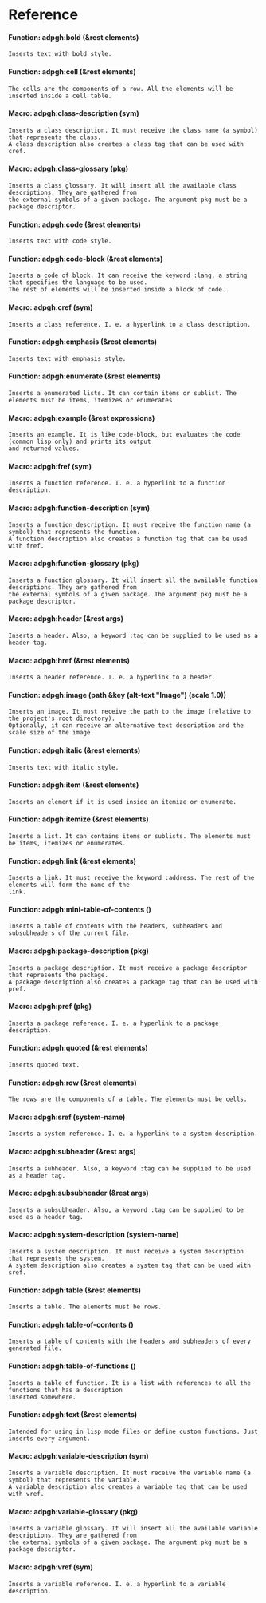 <a id="header-adp-github-reference"></a>
# Reference

<a id="function-adp-github-bold"></a>
#### Function: adpgh:bold (&rest elements)

`````text
Inserts text with bold style.
`````

<a id="function-adp-github-cell"></a>
#### Function: adpgh:cell (&rest elements)

`````text
The cells are the components of a row. All the elements will be inserted inside a cell table.
`````

<a id="function-adp-github-class-description"></a>
#### Macro: adpgh:class-description (sym)

`````text
Inserts a class description. It must receive the class name (a symbol) that represents the class. 
A class description also creates a class tag that can be used with cref.
`````

<a id="function-adp-github-class-glossary"></a>
#### Macro: adpgh:class-glossary (pkg)

`````text
Inserts a class glossary. It will insert all the available class descriptions. They are gathered from
the external symbols of a given package. The argument pkg must be a package descriptor.
`````

<a id="function-adp-github-code"></a>
#### Function: adpgh:code (&rest elements)

`````text
Inserts text with code style.
`````

<a id="function-adp-github-code-block"></a>
#### Function: adpgh:code-block (&rest elements)

`````text
Inserts a code of block. It can receive the keyword :lang, a string that specifies the language to be used.
The rest of elements will be inserted inside a block of code.
`````

<a id="function-adp-github-cref"></a>
#### Macro: adpgh:cref (sym)

`````text
Inserts a class reference. I. e. a hyperlink to a class description.
`````

<a id="function-adp-github-emphasis"></a>
#### Function: adpgh:emphasis (&rest elements)

`````text
Inserts text with emphasis style.
`````

<a id="function-adp-github-enumerate"></a>
#### Function: adpgh:enumerate (&rest elements)

`````text
Inserts a enumerated lists. It can contain items or sublist. The elements must be items, itemizes or enumerates.
`````

<a id="function-adp-github-example"></a>
#### Macro: adpgh:example (&rest expressions)

`````text
Inserts an example. It is like code-block, but evaluates the code (common lisp only) and prints its output
and returned values.
`````

<a id="function-adp-github-fref"></a>
#### Macro: adpgh:fref (sym)

`````text
Inserts a function reference. I. e. a hyperlink to a function description.
`````

<a id="function-adp-github-function-description"></a>
#### Macro: adpgh:function-description (sym)

`````text
Inserts a function description. It must receive the function name (a symbol) that represents the function. 
A function description also creates a function tag that can be used with fref.
`````

<a id="function-adp-github-function-glossary"></a>
#### Macro: adpgh:function-glossary (pkg)

`````text
Inserts a function glossary. It will insert all the available function descriptions. They are gathered from
the external symbols of a given package. The argument pkg must be a package descriptor.
`````

<a id="function-adp-github-header"></a>
#### Macro: adpgh:header (&rest args)

`````text
Inserts a header. Also, a keyword :tag can be supplied to be used as a header tag.
`````

<a id="function-adp-github-href"></a>
#### Macro: adpgh:href (&rest elements)

`````text
Inserts a header reference. I. e. a hyperlink to a header.
`````

<a id="function-adp-github-image"></a>
#### Function: adpgh:image (path &key (alt-text "Image") (scale 1.0))

`````text
Inserts an image. It must receive the path to the image (relative to the project's root directory).
Optionally, it can receive an alternative text description and the scale size of the image.
`````

<a id="function-adp-github-italic"></a>
#### Function: adpgh:italic (&rest elements)

`````text
Inserts text with italic style.
`````

<a id="function-adp-github-item"></a>
#### Function: adpgh:item (&rest elements)

`````text
Inserts an element if it is used inside an itemize or enumerate.
`````

<a id="function-adp-github-itemize"></a>
#### Function: adpgh:itemize (&rest elements)

`````text
Inserts a list. It can contains items or sublists. The elements must be items, itemizes or enumerates.
`````

<a id="function-adp-github-link"></a>
#### Function: adpgh:link (&rest elements)

`````text
Inserts a link. It must receive the keyword :address. The rest of the elements will form the name of the
link.
`````

<a id="function-adp-github-mini-table-of-contents"></a>
#### Function: adpgh:mini-table-of-contents ()

`````text
Inserts a table of contents with the headers, subheaders and subsubheaders of the current file.
`````

<a id="function-adp-github-package-description"></a>
#### Macro: adpgh:package-description (pkg)

`````text
Inserts a package description. It must receive a package descriptor that represents the package. 
A package description also creates a package tag that can be used with pref.
`````

<a id="function-adp-github-pref"></a>
#### Macro: adpgh:pref (pkg)

`````text
Inserts a package reference. I. e. a hyperlink to a package description.
`````

<a id="function-adp-github-quoted"></a>
#### Function: adpgh:quoted (&rest elements)

`````text
Inserts quoted text.
`````

<a id="function-adp-github-row"></a>
#### Function: adpgh:row (&rest elements)

`````text
The rows are the components of a table. The elements must be cells.
`````

<a id="function-adp-github-sref"></a>
#### Macro: adpgh:sref (system-name)

`````text
Inserts a system reference. I. e. a hyperlink to a system description.
`````

<a id="function-adp-github-subheader"></a>
#### Macro: adpgh:subheader (&rest args)

`````text
Inserts a subheader. Also, a keyword :tag can be supplied to be used as a header tag.
`````

<a id="function-adp-github-subsubheader"></a>
#### Macro: adpgh:subsubheader (&rest args)

`````text
Inserts a subsubheader. Also, a keyword :tag can be supplied to be used as a header tag.
`````

<a id="function-adp-github-system-description"></a>
#### Macro: adpgh:system-description (system-name)

`````text
Inserts a system description. It must receive a system description that represents the system. 
A system description also creates a system tag that can be used with sref.
`````

<a id="function-adp-github-table"></a>
#### Function: adpgh:table (&rest elements)

`````text
Inserts a table. The elements must be rows.
`````

<a id="function-adp-github-table-of-contents"></a>
#### Function: adpgh:table-of-contents ()

`````text
Inserts a table of contents with the headers and subheaders of every generated file.
`````

<a id="function-adp-github-table-of-functions"></a>
#### Function: adpgh:table-of-functions ()

`````text
Inserts a table of function. It is a list with references to all the functions that has a description
inserted somewhere.
`````

<a id="function-adp-github-text"></a>
#### Function: adpgh:text (&rest elements)

`````text
Intended for using in lisp mode files or define custom functions. Just inserts every argument.
`````

<a id="function-adp-github-variable-description"></a>
#### Macro: adpgh:variable-description (sym)

`````text
Inserts a variable description. It must receive the variable name (a symbol) that represents the variable. 
A variable description also creates a variable tag that can be used with vref.
`````

<a id="function-adp-github-variable-glossary"></a>
#### Macro: adpgh:variable-glossary (pkg)

`````text
Inserts a variable glossary. It will insert all the available variable descriptions. They are gathered from
the external symbols of a given package. The argument pkg must be a package descriptor.
`````

<a id="function-adp-github-vref"></a>
#### Macro: adpgh:vref (sym)

`````text
Inserts a variable reference. I. e. a hyperlink to a variable description.
`````